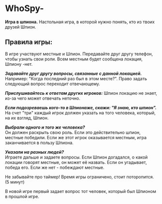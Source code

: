 # WhoSpy-
**Игра в шпиона.**
Настольная игра, в которой нужно понять, кто из твоих друзей Шпион.

## Правила игры:
В игре участвуют местные и Шпион.
Передавайте друг другу телефон, чтобы узнать свои роли.
Всем местным будет сообщена локация, Шпиону -нет.


***Задавайте друг другу вопросы, связанные с данной локацией.*** 
Например: "Когда последний раз был в этом месте?".
Право задать следующий вопрос переходит отвечающему.


***Прислушивайтесь к ответам других игроков:***
Шпион локацию не знает, из-за чего может отвечать неточно.


***Если подозреваешь кого-то в Шпионаже, скажи: "Я знаю, кто шпион".***
На счет "три" каждый игрок должен указать на того человека,
который, на их взгляд, Шпион.


***Выбрали одного и того же человека?***  
Он должен раскрыть свою роль. Если это действительно шпион, местные победили.
Если же этот игрок оказывается местным, игра заканчивается в пользу Шпиона.


***Указали на разных людей?***   
Играете дальше и задаете вопросы.
Если Шпион догадался, о какой локации говорят местные, он может её назвать.
Если он угадывает, победа его. Если же нет - побеждают местные.


Не забывайте про таймер! Время игры ограничено, стоит поторопится. (5 минут)

В новой игре первый задает вопрос тот человек, который был Шпионом в прошлой игре.
